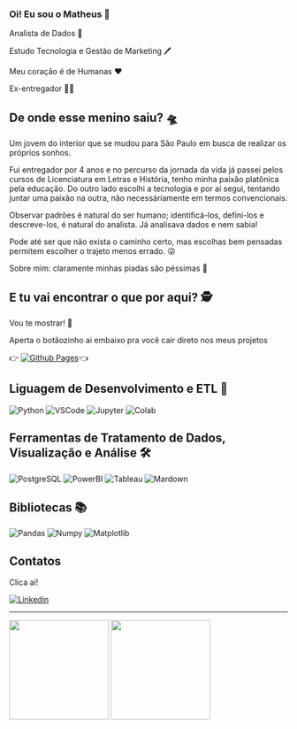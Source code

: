 ### Oi! Eu sou o Matheus 👋

Analista de Dados 🎲

Estudo Tecnologia e Gestão de Marketing 🖊️

Meu coração é de Humanas ❤️

Ex-entregador 🕺🏻

## De onde esse menino saiu? 🛸
Um jovem do interior que se mudou para São Paulo em busca de realizar os próprios sonhos.

Fui entregador por 4 anos e no percurso da jornada da vida já passei pelos cursos de Licenciatura em Letras e História, tenho minha paixão platônica pela educação.  Do outro lado escolhi a tecnologia e por aí segui, tentando juntar uma paixão na outra, não necessáriamente em termos convencionais.

Observar padrões é natural do ser humano; identificá-los, defini-los e descreve-los, é natural do analista. Já analisava dados e nem sabia! 

Pode até ser que não exista o caminho certo, mas escolhas bem pensadas permitem escolher o trajeto menos errado. 😜

Sobre mim: claramente minhas piadas são péssimas 🙂

## E tu vai encontrar o que por aqui? 🕵️
Vou te mostrar! 🙂

Aperta o botãozinho ai embaixo pra você cair direto nos meus projetos     

  👉
[![Github Pages](https://img.shields.io/badge/github%20pages-121013?style=for-the-badge&logo=github&logoColor=white)](https://github.com/mathuscm?tab=repositories)👈

## Liguagem de Desenvolvimento e ETL 🧱

![Python](https://img.shields.io/badge/Python-FFD43B?style=for-the-badge&logo=python&logoColor=blue)
![VSCode](https://img.shields.io/badge/VSCode-0078D4?style=for-the-badge&logo=visual%20studio%20code&logoColor=white)
![Jupyter](https://img.shields.io/badge/Jupyter-F37626.svg?&style=for-the-badge&logo=Jupyter&logoColor=white)
![Colab](	https://img.shields.io/badge/Colab-F9AB00?style=for-the-badge&logo=googlecolab&color=525252)

## Ferramentas de Tratamento de Dados, Visualização e Análise 🛠️
![PostgreSQL](https://img.shields.io/badge/PostgreSQL-316192?style=for-the-badge&logo=postgresql&logoColor=white)
![PowerBI](https://img.shields.io/badge/PowerBI-F2C811?style=for-the-badge&logo=Power%20BI&logoColor=white)
![Tableau](https://img.shields.io/badge/Tableau-E97627?style=for-the-badge&logo=Tableau&logoColor=white)
![Mardown](https://img.shields.io/badge/Markdown-000000?style=for-the-badge&logo=markdown&logoColor=white)

## Bibliotecas 📚
![Pandas](https://img.shields.io/badge/Pandas-2C2D72?style=for-the-badge&logo=pandas&logoColor=white)
![Numpy](https://img.shields.io/badge/Numpy-777BB4?style=for-the-badge&logo=numpy&logoColor=white)
![Matplotlib](https://img.shields.io/badge/Matplotlib-%23ffffff.svg?style=for-the-badge&logo=Matplotlib&logoColor=black)

## Contatos
Clica aí! 

[![Linkedin](https://img.shields.io/badge/LinkedIn-0077B5?style=for-the-badge&logo=linkedin&logoColor=white)](https://www.linkedin.com/in/mscordaro/)

---

<div>

<img height="180em" src="https://github-readme-stats.vercel.app/api?username=mathuscm&show_icons=true&theme=dark"/>
 <img height="180em" src="https://github-readme-stats.vercel.app/api/top-langs/?username=mathuscm&layout=compact&theme=dark"/>
  
</div>
